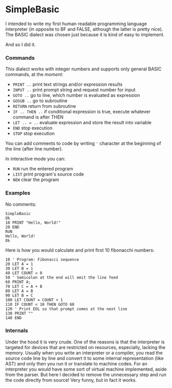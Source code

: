 # SimpleBasic

I intended to write my first human readable programming
language interpreter (in opposite to BF and FALSE, although
the latter is pretty nice).
The BASIC dialect was chosen just because it is kind of
easy to implement.

And so I did it.

### Commands

This dialect works with integer numbers and supports only
general BASIC commands, at the *moment*:

- `PRINT ..` print text strings and/or expression results
- `INPUT ..` print prompt string and request number for input
- `GOTO ..` go to line, which number is evaluated as expression
- `GOSUB ..` go to subroutine
- `RETURN` return from subroutine
- `IF .. THEN ..` if conditional expression is true, execute whatever command is after THEN
- `LET .. = ..` evaluate expression and store the result into variable
- `END` stop execution
- `STOP` stop execution

You can add comments to code by writing `'` character at the beginning
of the line (after line number).

In interactive mode you can:

- `RUN` run the entered program
- `LIST` print program's source code
- `NEW` clear the program

### Examples

No comments:
```
SimpleBasic
Ok
10 PRINT "Hello, World!"
20 END
RUN
Hello, World!
Ok
```

Here is how you would calculate and print first 10 fibonacchi numbers:
```
10 ' Program: Fibonacci sequence
20 LET A = 1
30 LET B = 1
40 LET COUNT = 0
50 ' Semicolon at the end will omit the line feed
60 PRINT A;
70 LET C = A + B
80 LET A = B
90 LET B = C
100 LET COUNT = COUNT + 1
110 IF COUNT < 10 THEN GOTO 60
120 ' Print EOL so that prompt comes at the next line
130 PRINT ""
140 END
```

### Internals

Under the hood it is very crude. One of the reasons is that
the interpreter is targeted for devices that are restricted
on resources, especially, lacking the memory.
Usually when you write an interpreter or a compiler, you
read the source code line by line and convert it to some
internal representation (like AST) and only then you run it
or translate to machine codes. For an interpreter you would
have some sort of virtual machine implemented, aside from the
parser.
But here I decided to remove the unnecessary step and run the
code directly from source! Very funny, but in fact it works.

